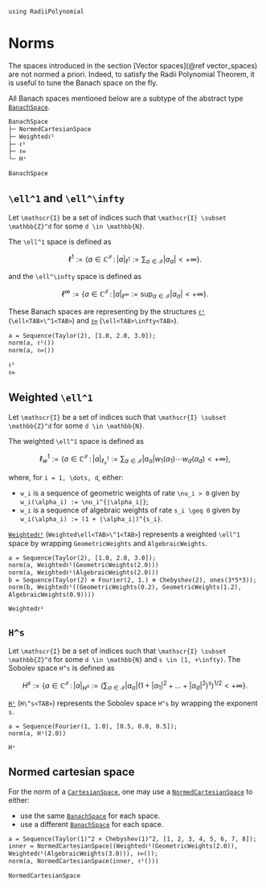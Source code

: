 ```@setup norms
using RadiiPolynomial
```

# Norms

The spaces introduced in the section [Vector spaces](@ref vector_spaces) are not normed a priori. Indeed, to satisfy the Radii Polynomial Theorem, it is useful to tune the Banach space on the fly.

All Banach spaces mentioned below are a subtype of the abstract type [`BanachSpace`](@ref).

```julia
BanachSpace
├─ NormedCartesianSpace
├─ Weightedℓ¹
├─ ℓ¹
├─ ℓ∞
└─ Hˢ
```

```@docs
BanachSpace
```

## ``\ell^1`` and ``\ell^\infty``

Let ``\mathscr{I}`` be a set of indices such that ``\mathscr{I} \subset \mathbb{Z}^d`` for some ``d \in \mathbb{N}``.

The ``\ell^1`` space is defined as

```math
\ell^1 := \left\{ a \in \mathbb{C}^\mathscr{I} \, : \, | a |_{\ell^1} := \sum_{\alpha \in \mathscr{I}} | a_\alpha | < +\infty \right\}.
```

and the ``\ell^\infty`` space is defined as

```math
\ell^\infty := \left\{ a \in \mathbb{C}^\mathscr{I} \, : \, | a |_{\ell^\infty} := \sup_{\alpha \in \mathscr{I}} | a_\alpha | < +\infty \right\}.
```

These Banach spaces are representing by the structures [`ℓ¹`](@ref) (`\ell<TAB>\^1<TAB>`) and [`ℓ∞`](@ref) (`\ell<TAB>\infty<TAB>`).

```@repl norms
a = Sequence(Taylor(2), [1.0, 2.0, 3.0]);
norm(a, ℓ¹())
norm(a, ℓ∞())
```

```@docs
ℓ¹
ℓ∞
```

## Weighted ``\ell^1``

Let ``\mathscr{I}`` be a set of indices such that ``\mathscr{I} \subset \mathbb{Z}^d`` for some ``d \in \mathbb{N}``.

The weighted ``\ell^1`` space is defined as

```math
\ell^1_w := \left\{ a \in \mathbb{C}^\mathscr{I} \, : \, | a |_{\ell^1_\nu} := \sum_{\alpha \in \mathscr{I}} |a_\alpha| w_1(\alpha_1) \cdots w_d(\alpha_d) < +\infty \right\},
```

where, for ``i = 1, \dots, d``, either:
- ``w_i`` is a sequence of geometric weights of rate ``\nu_i > 0`` given by ``w_i(\alpha_i) := \nu_i^{|\alpha_i|}``;
- ``w_i`` is a sequence of algebraic weights of rate ``s_i \geq 0`` given by ``w_i(\alpha_i) := (1 + |\alpha_i|)^{s_i}``.

[`Weightedℓ¹`](@ref) (`Weighted\ell<TAB>\^1<TAB>`) represents a weighted ``\ell^1`` space by wrapping `GeometricWeights` and `AlgebraicWeights`.

```@repl norms
a = Sequence(Taylor(2), [1.0, 2.0, 3.0]);
norm(a, Weightedℓ¹(GeometricWeights(2.0)))
norm(a, Weightedℓ¹(AlgebraicWeights(2.0)))
b = Sequence(Taylor(2) ⊗ Fourier(2, 1.) ⊗ Chebyshev(2), ones(3*5*3));
norm(b, Weightedℓ¹((GeometricWeights(0.2), GeometricWeights(1.2), AlgebraicWeights(0.9))))
```

```@docs
Weightedℓ¹
```

## ``H^s``

Let ``\mathscr{I}`` be a set of indices such that ``\mathscr{I} \subset \mathbb{Z}^d`` for some ``d \in \mathbb{N}`` and ``s \in [1, +\infty)``. The Sobolev space ``H^s`` is defined as

```math
H^s := \left\{ a \in \mathbb{C}^\mathscr{I} \, : \, | a |_{H^s} := \left( \sum_{\alpha \in \mathscr{I}} | a_\alpha | \left( 1 + | \alpha_1 |^2 + \dots + | \alpha_d |^2 \right)^s \right)^{1/2} < +\infty \right\}.
```

[`Hˢ`](@ref) (`H\^s<TAB>`) represents the Sobolev space ``H^s`` by wrapping the exponent ``s``.

```@repl norms
a = Sequence(Fourier(1, 1.0), [0.5, 0.0, 0.5]);
norm(a, Hˢ(2.0))
```

```@docs
Hˢ
```

## Normed cartesian space

For the norm of a [`CartesianSpace`](@ref), one may use a [`NormedCartesianSpace`](@ref) to either:
- use the same [`BanachSpace`](@ref) for each space.
- use a different [`BanachSpace`](@ref) for each space.

```@repl norms
a = Sequence(Taylor(1)^2 × Chebyshev(1)^2, [1, 2, 3, 4, 5, 6, 7, 8]);
inner = NormedCartesianSpace((Weightedℓ¹(GeometricWeights(2.0)), Weightedℓ¹(AlgebraicWeights(3.0))), ℓ∞());
norm(a, NormedCartesianSpace(inner, ℓ¹()))
```

```@docs
NormedCartesianSpace
```
